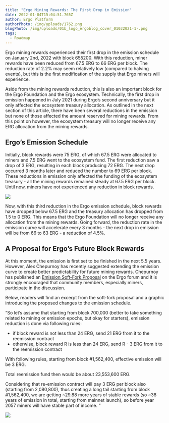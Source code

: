 ```yaml
---
title: "Ergo Mining Rewards: The First Drop in Emission"
date: 2022-01-04T15:04:51.765Z
author: Ergo Platform
authorPhoto: /img/uploads/1762.png
blogPhoto: /img/uploads/01b_logo_ergoblog_cover_01032021-1-.png
tags:
  - Roadmap
---
```

<!--StartFragment-->

Ergo mining rewards experienced their first drop in the emission schedule on January 2nd, 2022 with block 655200. With this reduction, miner rewards have been reduced from 67.5 ERG to 66 ERG per block. The reduction rate of 2.2% may seem relatively low (compared to halving events), but this is the first modification of the supply that Ergo miners will experience. 



Aside from the mining rewards reduction, this is also an important block for the Ergo Foundation and the Ergo ecosystem. Technically, the first drop in emission happened in July 2021 during Ergo’s second anniversary but it only affected the ecosystem treasury allocation. As outlined in the next section of this article, there have been several reductions in the emission but none of those affected the amount reserved for mining rewards. From this point on however, the ecosystem treasury will no longer receive any ERG allocation from the mining rewards.



## Ergo’s Emission Schedule



Initially, block rewards were 75 ERG, of which 67.5 ERG were allocated to miners and 7.5 ERG went to the ecosystem fund. The first reduction saw a drop of 3 ERG, resulting in each block producing 72 ERG. The next drop occurred 3 months later and reduced the number to 69 ERG per block. These reductions in emission only affected the funding of the ecosystem treasury - all the mining rewards remained steady at 67.5 ERG per block. Until now, miners have not experienced any reduction in block rewards.



![](https://lh3.googleusercontent.com/gUCwbhMdlPj_FdhN6FOB83DHZ64E-QUbfQ19aCQ5fMyW4znn7-5WpGTRtZ4i8qpaN1UlnHOUGAnJnNoF_8EUysrpoYnzALB6si3UMg3Fiq1W4iUM6kdTp8IPuE0mPigm8Q-EeXHn)



Now, with this third reduction in the Ergo emission schedule, block rewards have dropped below 67.5 ERG and the treasury allocation has dropped from 1.5 to 0 ERG. This means that the Ergo Foundation will no longer receive any allocation from the mining rewards. Going forward, the reduction rate in the emission curve will accelerate every 3 months - the next drop in emission will be from 66 to 63 ERG - a reduction of 4.5%.



## A Proposal for Ergo’s Future Block Rewards



At this moment, the emission is first set to be finished in the next 5.5 years. However, Alex Chepurnoy has recently suggested extending the emission curve to create better predictability for future mining rewards. Chepurnoy has published an [Emission Soft-Fork Proposal](https://www.ergoforum.org/t/emission-soft-fork-proposal/2996) on the Ergo forum and it is strongly encouraged that community members, especially miners, participate in the discussion.



Below, readers will find an excerpt from the soft-fork proposal and a graphic introducing the proposed changes to the emission schedule.



“So let’s assume that starting from block 700,000 (better to take something related to mining or emission epochs, but okay for starters), emission reduction is done via following rules:



* if block reward is not less than 24 ERG, send 21 ERG from it to the reemission contract
* otherwise, block reward R is less than 24 ERG, send R - 3 ERG from it to the reemission contract



With following rules, starting from block #1,562,400, effective emission will be 3 ERG.

Total reemission fund then would be about 23,553,600 ERG.



Considering that re-emission contract will pay 3 ERG per block also (starting from 2,080,800), thus creating a long tail starting from block #1,562,400, we are getting \~29.88 more years of stable rewards (so \~38 years of emission in total, starting from mainnet launch), so before year 2057 miners will have stable part of income. “



![](https://lh3.googleusercontent.com/ZBps8msSV2K6hDkF_omw7AGT79LIHybZXKRv3H2f1nuXIQmnaW-uG8CzZOHWXYmaMojkDU4llqMP_2zAbFOftrq9XhJJh419gAH0gPyJajb6dHYm3nNwuHqJwOcA2q9c3FzS05J_)



<!--EndFragment-->
